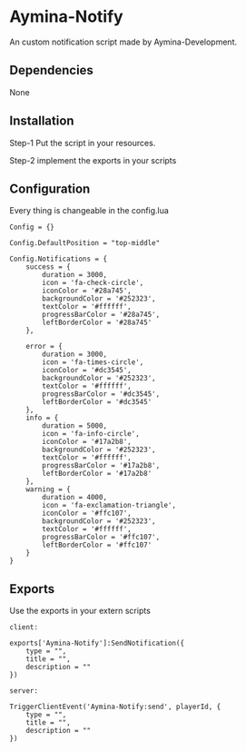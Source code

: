 # Aymina-Notify
An custom notification script made by Aymina-Development.

## Dependencies
None

## Installation

Step-1
Put the script in your resources.

Step-2
implement the exports in your scripts

## Configuration
Every thing is changeable in the config.lua
```
Config = {}

Config.DefaultPosition = "top-middle"

Config.Notifications = {
    success = {
        duration = 3000,
        icon = 'fa-check-circle',
        iconColor = '#28a745',
        backgroundColor = '#252323',
        textColor = '#ffffff',
        progressBarColor = '#28a745',
        leftBorderColor = '#28a745'
    },
    
    error = {
        duration = 3000,
        icon = 'fa-times-circle',
        iconColor = '#dc3545',
        backgroundColor = '#252323',
        textColor = '#ffffff',
        progressBarColor = '#dc3545',
        leftBorderColor = '#dc3545'
    },
    info = {
        duration = 5000,
        icon = 'fa-info-circle',
        iconColor = '#17a2b8',
        backgroundColor = '#252323',
        textColor = '#ffffff',
        progressBarColor = '#17a2b8',
        leftBorderColor = '#17a2b8'
    },
    warning = {
        duration = 4000,
        icon = 'fa-exclamation-triangle',
        iconColor = '#ffc107',
        backgroundColor = '#252323',
        textColor = '#ffffff',
        progressBarColor = '#ffc107',
        leftBorderColor = '#ffc107'
    }
}
```
## Exports
Use the exports in your extern scripts
```
client:

exports['Aymina-Notify']:SendNotification({
    type = "",
    title = "",
    description = ""
})

server:

TriggerClientEvent('Aymina-Notify:send', playerId, {
    type = "",
    title = "",
    description = ""
})
```
